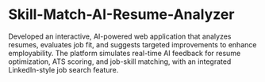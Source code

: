 # Skill-Match-AI-Resume-Analyzer
Developed an interactive, AI-powered web application that analyzes resumes, evaluates job fit, and  suggests targeted improvements to enhance employability. The platform simulates real-time AI feedback for  resume optimization, ATS scoring, and job-skill matching, with an integrated LinkedIn-style job search  feature. 

